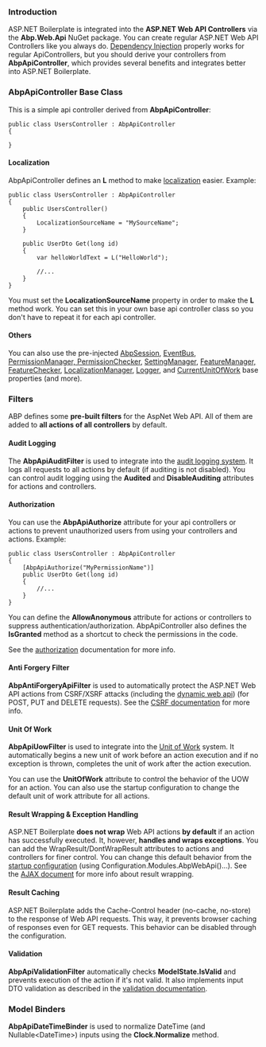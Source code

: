 ### Introduction

ASP.NET Boilerplate is integrated into the **ASP.NET Web API Controllers** via
the **Abp.Web.Api** NuGet package. You can create regular ASP.NET Web API
Controllers like you always do. [Dependency
Injection](/Pages/Documents/Dependency-Injection) properly works for
regular ApiControllers, but you should derive your controllers from
**AbpApiController**, which provides several benefits and integrates better
into ASP.NET Boilerplate.

### AbpApiController Base Class

This is a simple api controller derived from **AbpApiController**:

    public class UsersController : AbpApiController
    {

    }

#### Localization

AbpApiController defines an **L** method to make
[localization](/Pages/Documents/Localization) easier. Example:

    public class UsersController : AbpApiController
    {
        public UsersController()
        {
            LocalizationSourceName = "MySourceName";
        }

        public UserDto Get(long id)
        {
            var helloWorldText = L("HelloWorld");

            //...
        }
    }

You must set the **LocalizationSourceName** property in order to make the **L** method work.
You can set this in your own base api controller class so you don't have to repeat it 
for each api controller.

#### Others

You can also use the pre-injected
[AbpSession](/Pages/Documents/Abp-Session),
[EventBus](/Pages/Documents/EventBus-Domain-Events), [PermissionManager,
PermissionChecker](/Pages/Documents/Authorization),
[SettingManager](/Pages/Documents/Setting-Management), [FeatureManager,
FeatureChecker](/Pages/Documents/Feature-Management),
[LocalizationManager](/Pages/Documents/Localization),
[Logger](/Pages/Documents/Logging), and
[CurrentUnitOfWork](/Pages/Documents/Unit-Of-Work) base properties (and
more).

### Filters

ABP defines some **pre-built filters** for the AspNet Web API. All of them
are added to **all actions of all controllers** by default.

#### Audit Logging

The **AbpApiAuditFilter** is used to integrate into the [audit logging
system](Audit-Logging.md). It logs all requests to all actions by
default (if auditing is not disabled). You can control audit logging
using the **Audited** and **DisableAuditing** attributes for actions and
controllers.

#### Authorization

You can use the **AbpApiAuthorize** attribute for your api controllers or
actions to prevent unauthorized users from using your controllers and
actions. Example:

    public class UsersController : AbpApiController
    {
        [AbpApiAuthorize("MyPermissionName")]
        public UserDto Get(long id)
        {
            //...
        }
    }

You can define the **AllowAnonymous** attribute for actions or controllers
to suppress authentication/authorization. AbpApiController also defines
the **IsGranted** method as a shortcut to check the permissions in the code.

See the [authorization](/Pages/Documents/Authorization) documentation for
more info. 

#### Anti Forgery Filter

**AbpAntiForgeryApiFilter** is used to automatically protect the ASP.NET Web API
actions from CSRF/XSRF attacks (including the [dynamic web api](Dynamic-Web-API.md)) (for POST,
PUT and DELETE requests). See the [CSRF
documentation](XSRF-CSRF-Protection.md) for more info. 

#### Unit Of Work

**AbpApiUowFilter** is used to integrate into the [Unit of
Work](Unit-Of-Work.md) system. It automatically begins a new unit of
work before an action execution and if no exception is thrown, completes the unit of work after 
the action execution.

You can use the **UnitOfWork** attribute to control the behavior of the UOW for an
action. You can also use the startup configuration to change the default unit of
work attribute for all actions.

#### Result Wrapping & Exception Handling

ASP.NET Boilerplate **does not wrap** Web API actions **by default** if
an action has successfully executed. It, however, **handles and wraps
exceptions**. You can add the WrapResult/DontWrapResult attributes to actions and
controllers for finer control. You can change this default behavior from the
[startup configuration](Startup-Configuration.md) (using
Configuration.Modules.AbpWebApi()...). See the [AJAX
document](Javascript-API/AJAX.md) for more info about result wrapping. 

#### Result Caching

ASP.NET Boilerplate adds the Cache-Control header (no-cache, no-store) to
the response of Web API requests. This way, it prevents browser caching of
responses even for GET requests. This behavior can be disabled through the
configuration.

#### Validation

**AbpApiValidationFilter** automatically checks **ModelState.IsValid**
and prevents execution of the action if it's not valid. It also implements
input DTO validation as described in the [validation
documentation](Validating-Data-Transfer-Objects.md).

### Model Binders

**AbpApiDateTimeBinder** is used to normalize DateTime (and
Nullable&lt;DateTime&gt;) inputs using the **Clock.Normalize** method.
